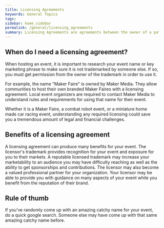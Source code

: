 ```yaml
---
title: Licensing Agreements
keywords: General Topics
tags:
sidebar: home_sidebar
permalink: /general/licensing_agreements
summary: Licensing Agreements are agreements between the owner of a patent or trademark and someone who wants to use that patent or trademark
---
```


## When do I need a licensing agreement?
When hosting an event, it is important to research your event name or key marketing phrase to make sure it is not trademarked by someone else. If so, you must get permission from the owner of the trademark in order to use it. 

For example, the name "Maker Faire" is owned by Maker Media. They allow communities to host their own branded Maker Faires with a licensing agreement. Local event organizers are required to contact Maker Media to understand rules and requirements for using that name for their event. 

Whether it is a Maker Faire, a combat robot event, or a miniature home made car racing event, understanding any required licensing could save you a tremendous amount of legal and financial challenges.

## Benefits of a licensing agreement
A licensing agreement can produce many benefits for your event. The licensor's trademark provides recognition for your event and exposure for you to their markets. A reputable licensed trademark may increase your marketability to an audience you may have difficulty reaching as well as the ability to get sponsorships and contributions. The licensor may also become a valued professional partner for your organization. Your licensor may be able to provide you with guidance on many aspects of your event while you benefit from the reputation of their brand.

## Rule of thumb
If you’ve randomly come up with an amazing catchy name for your event, do a quick google search. Someone else may have come up with that same amazing catchy name before.
